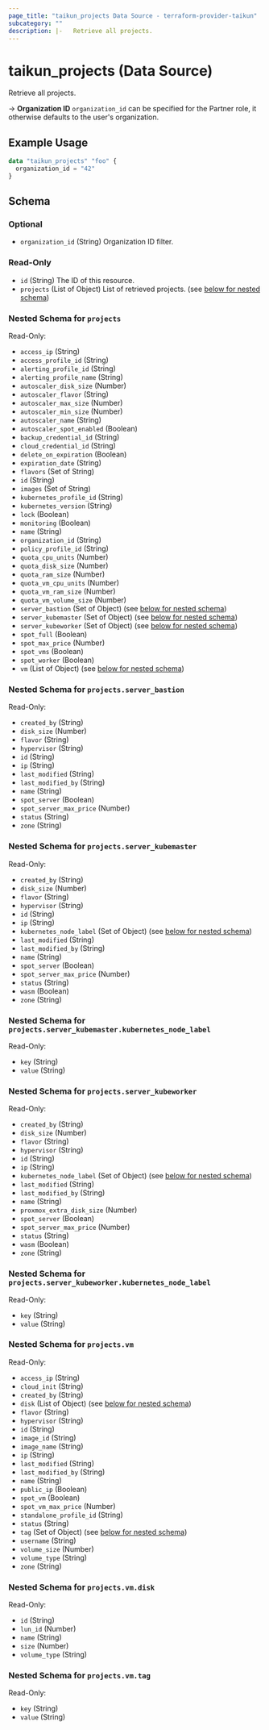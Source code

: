 ```yaml
---
page_title: "taikun_projects Data Source - terraform-provider-taikun"
subcategory: ""
description: |-   Retrieve all projects.
---
```


# taikun_projects (Data Source)

Retrieve all projects.

-> **Organization ID** `organization_id` can be specified for the Partner role, it otherwise defaults to the user's organization.

## Example Usage

```terraform
data "taikun_projects" "foo" {
  organization_id = "42"
}
```

<!-- schema generated by tfplugindocs -->
## Schema

### Optional

- `organization_id` (String) Organization ID filter.

### Read-Only

- `id` (String) The ID of this resource.
- `projects` (List of Object) List of retrieved projects. (see [below for nested schema](#nestedatt--projects))

<a id="nestedatt--projects"></a>
### Nested Schema for `projects`

Read-Only:

- `access_ip` (String)
- `access_profile_id` (String)
- `alerting_profile_id` (String)
- `alerting_profile_name` (String)
- `autoscaler_disk_size` (Number)
- `autoscaler_flavor` (String)
- `autoscaler_max_size` (Number)
- `autoscaler_min_size` (Number)
- `autoscaler_name` (String)
- `autoscaler_spot_enabled` (Boolean)
- `backup_credential_id` (String)
- `cloud_credential_id` (String)
- `delete_on_expiration` (Boolean)
- `expiration_date` (String)
- `flavors` (Set of String)
- `id` (String)
- `images` (Set of String)
- `kubernetes_profile_id` (String)
- `kubernetes_version` (String)
- `lock` (Boolean)
- `monitoring` (Boolean)
- `name` (String)
- `organization_id` (String)
- `policy_profile_id` (String)
- `quota_cpu_units` (Number)
- `quota_disk_size` (Number)
- `quota_ram_size` (Number)
- `quota_vm_cpu_units` (Number)
- `quota_vm_ram_size` (Number)
- `quota_vm_volume_size` (Number)
- `server_bastion` (Set of Object) (see [below for nested schema](#nestedobjatt--projects--server_bastion))
- `server_kubemaster` (Set of Object) (see [below for nested schema](#nestedobjatt--projects--server_kubemaster))
- `server_kubeworker` (Set of Object) (see [below for nested schema](#nestedobjatt--projects--server_kubeworker))
- `spot_full` (Boolean)
- `spot_max_price` (Number)
- `spot_vms` (Boolean)
- `spot_worker` (Boolean)
- `vm` (List of Object) (see [below for nested schema](#nestedobjatt--projects--vm))

<a id="nestedobjatt--projects--server_bastion"></a>
### Nested Schema for `projects.server_bastion`

Read-Only:

- `created_by` (String)
- `disk_size` (Number)
- `flavor` (String)
- `hypervisor` (String)
- `id` (String)
- `ip` (String)
- `last_modified` (String)
- `last_modified_by` (String)
- `name` (String)
- `spot_server` (Boolean)
- `spot_server_max_price` (Number)
- `status` (String)
- `zone` (String)


<a id="nestedobjatt--projects--server_kubemaster"></a>
### Nested Schema for `projects.server_kubemaster`

Read-Only:

- `created_by` (String)
- `disk_size` (Number)
- `flavor` (String)
- `hypervisor` (String)
- `id` (String)
- `ip` (String)
- `kubernetes_node_label` (Set of Object) (see [below for nested schema](#nestedobjatt--projects--server_kubemaster--kubernetes_node_label))
- `last_modified` (String)
- `last_modified_by` (String)
- `name` (String)
- `spot_server` (Boolean)
- `spot_server_max_price` (Number)
- `status` (String)
- `wasm` (Boolean)
- `zone` (String)

<a id="nestedobjatt--projects--server_kubemaster--kubernetes_node_label"></a>
### Nested Schema for `projects.server_kubemaster.kubernetes_node_label`

Read-Only:

- `key` (String)
- `value` (String)



<a id="nestedobjatt--projects--server_kubeworker"></a>
### Nested Schema for `projects.server_kubeworker`

Read-Only:

- `created_by` (String)
- `disk_size` (Number)
- `flavor` (String)
- `hypervisor` (String)
- `id` (String)
- `ip` (String)
- `kubernetes_node_label` (Set of Object) (see [below for nested schema](#nestedobjatt--projects--server_kubeworker--kubernetes_node_label))
- `last_modified` (String)
- `last_modified_by` (String)
- `name` (String)
- `proxmox_extra_disk_size` (Number)
- `spot_server` (Boolean)
- `spot_server_max_price` (Number)
- `status` (String)
- `wasm` (Boolean)
- `zone` (String)

<a id="nestedobjatt--projects--server_kubeworker--kubernetes_node_label"></a>
### Nested Schema for `projects.server_kubeworker.kubernetes_node_label`

Read-Only:

- `key` (String)
- `value` (String)



<a id="nestedobjatt--projects--vm"></a>
### Nested Schema for `projects.vm`

Read-Only:

- `access_ip` (String)
- `cloud_init` (String)
- `created_by` (String)
- `disk` (List of Object) (see [below for nested schema](#nestedobjatt--projects--vm--disk))
- `flavor` (String)
- `hypervisor` (String)
- `id` (String)
- `image_id` (String)
- `image_name` (String)
- `ip` (String)
- `last_modified` (String)
- `last_modified_by` (String)
- `name` (String)
- `public_ip` (Boolean)
- `spot_vm` (Boolean)
- `spot_vm_max_price` (Number)
- `standalone_profile_id` (String)
- `status` (String)
- `tag` (Set of Object) (see [below for nested schema](#nestedobjatt--projects--vm--tag))
- `username` (String)
- `volume_size` (Number)
- `volume_type` (String)
- `zone` (String)

<a id="nestedobjatt--projects--vm--disk"></a>
### Nested Schema for `projects.vm.disk`

Read-Only:

- `id` (String)
- `lun_id` (Number)
- `name` (String)
- `size` (Number)
- `volume_type` (String)


<a id="nestedobjatt--projects--vm--tag"></a>
### Nested Schema for `projects.vm.tag`

Read-Only:

- `key` (String)
- `value` (String)


